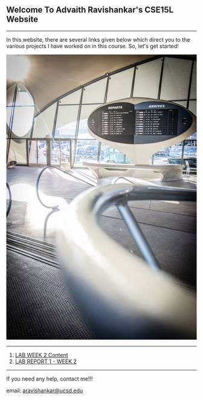 ## Welcome To Advaith Ravishankar's CSE15L Website
***
In this website, there are several links given below which direct you to the various projects I have worked on in this course. So, let's get started!

![HomePageImage](./images/index/index_page.png)

***

1. [LAB WEEK 2 Content](https://advaithravishankar.github.io/cse15l-lab-reports/labs/lab-week-2.md.html)
2. [LAB REPORT 1 - WEEK 2](https://advaithravishankar.github.io/cse15l-lab-reports/pages/week-2-lab-report.html)


***

If you need any help, contact me!!!

email: aravishankar@ucsd.edu
